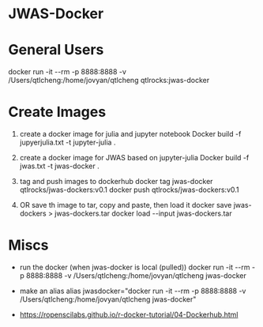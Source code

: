 # JWAS-Docker

# General Users

docker run -it --rm -p 8888:8888 -v /Users/qtlcheng:/home/jovyan/qtlcheng qtlrocks:jwas-docker

# Create Images

1. create a docker image for julia and jupyter notebook
Docker build -f jupyerjulia.txt -t jupyter-julia .

2. create a docker image for JWAS based on jupyter-julia
Docker build -f jwas.txt -t jwas-docker .

3. tag and push images to dockerhub
docker tag jwas-docker qtlrocks/jwas-dockers:v0.1
docker push qtlrocks/jwas-dockers:v0.1

4. OR save th image to tar, copy and paste, then load it 
docker save jwas-dockers > jwas-dockers.tar
docker load --input jwas-dockers.tar

# Miscs

* run the docker (when jwas-docker is local (pulled))
docker run -it --rm -p 8888:8888 -v /Users/qtlcheng:/home/jovyan/qtlcheng jwas-docker

* make an alias
alias jwasdocker="docker run -it --rm -p 8888:8888 -v /Users/qtlcheng:/home/jovyan/qtlcheng jwas-docker"

* https://ropenscilabs.github.io/r-docker-tutorial/04-Dockerhub.html
